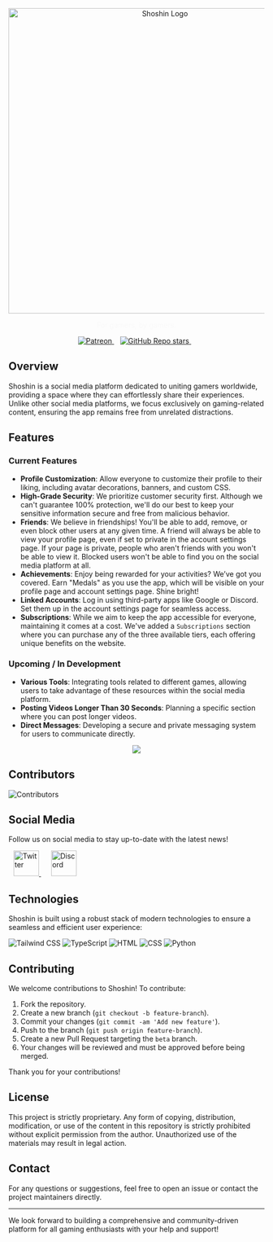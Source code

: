 <p align="center">
  <img src="https://beta.shoshin.moe/static/assets/shoshinlogo.png" alt="Shoshin Logo" width="600"/>
</p>
<p align="center" style="color:rgb(211,211,211, 0.1)">For gamers, by gamers.</p>
<p align='center'>
 <a href="https://patreon.com/zoux">
    <img alt="Patreon" src="https://img.shields.io/badge/Patreon-F96854?style=for-the-badge&logo=patreon&logoColor=white">
  </a>&nbsp;&nbsp;
  <a href="https://github.com/seizoux/shoshin">
  <img alt="GitHub Repo stars" src="https://img.shields.io/github/stars/seizoux/shoshin?style=for-the-badge">
</a>&nbsp;&nbsp;
</p>

## Overview

Shoshin is a social media platform dedicated to uniting gamers worldwide, providing a space where they can effortlessly share their experiences. Unlike other social media platforms, we focus exclusively on gaming-related content, ensuring the app remains free from unrelated distractions.

## Features

### Current Features
- **Profile Customization**: Allow everyone to customize their profile to their liking, including avatar decorations, banners, and custom CSS.
- **High-Grade Security**: We prioritize customer security first. Although we can't guarantee 100% protection, we'll do our best to keep your sensitive information secure and free from malicious behavior.
- **Friends**: We believe in friendships! You'll be able to add, remove, or even block other users at any given time. A friend will always be able to view your profile page, even if set to private in the account settings page. If your page is private, people who aren't friends with you won't be able to view it. Blocked users won't be able to find you on the social media platform at all.
- **Achievements**: Enjoy being rewarded for your activities? We’ve got you covered. Earn "Medals" as you use the app, which will be visible on your profile page and account settings page. Shine bright!
- **Linked Accounts**: Log in using third-party apps like Google or Discord. Set them up in the account settings page for seamless access.
- **Subscriptions**: While we aim to keep the app accessible for everyone, maintaining it comes at a cost. We've added a `Subscriptions` section where you can purchase any of the three available tiers, each offering unique benefits on the website.

### Upcoming / In Development
- **Various Tools**: Integrating tools related to different games, allowing users to take advantage of these resources within the social media platform.
- **Posting Videos Longer Than 30 Seconds**: Planning a specific section where you can post longer videos.
- **Direct Messages**: Developing a secure and private messaging system for users to communicate directly.

<p align="center">
  <img src="https://beta.shoshin.moe/static/assets/adbanner.png"/>
</p>

## Contributors

<p align="left">
  <img src="https://contrib.rocks/image?repo=seizoux/shoshin" alt="Contributors" width="auto"/>
</p>

## Social Media

Follow us on social media to stay up-to-date with the latest news!

<p align="left">
  <a href="https://x.com/shoshinmoe" style="margin: 0 10px;">
    <img src="https://shoshin.moe/static/x.png" alt="Twitter" width="50"/>
  </a>
  <a href="https://discord.gg/geJcCh52mx" style="margin: 0 10px;">
    <img src="https://shoshin.moe/static/discord.png" alt="Discord" width="50"/>
  </a>
</p>

## Technologies

Shoshin is built using a robust stack of modern technologies to ensure a seamless and efficient user experience:

![Tailwind CSS](https://img.shields.io/badge/Tailwind_CSS-38B2AC?style=for-the-badge&logo=tailwind-css&logoColor=white)
![TypeScript](https://img.shields.io/badge/TypeScript-3178C6?style=for-the-badge&logo=typescript&logoColor=white)
![HTML](https://img.shields.io/badge/HTML-E34F26?style=for-the-badge&logo=html5&logoColor=white)
![CSS](https://img.shields.io/badge/CSS-1572B6?style=for-the-badge&logo=css3&logoColor=white)
![Python](https://img.shields.io/badge/Python-3776AB?style=for-the-badge&logo=python&logoColor=white)

## Contributing

We welcome contributions to Shoshin! To contribute:

1. Fork the repository.
2. Create a new branch (`git checkout -b feature-branch`).
3. Commit your changes (`git commit -am 'Add new feature'`).
4. Push to the branch (`git push origin feature-branch`).
5. Create a new Pull Request targeting the `beta` branch.
6. Your changes will be reviewed and must be approved before being merged.

Thank you for your contributions!

## License

This project is strictly proprietary. Any form of copying, distribution, modification, or use of the content in this repository is strictly prohibited without explicit permission from the author. Unauthorized use of the materials may result in legal action.

## Contact

For any questions or suggestions, feel free to open an issue or contact the project maintainers directly.

---

We look forward to building a comprehensive and community-driven platform for all gaming enthusiasts with your help and support!
